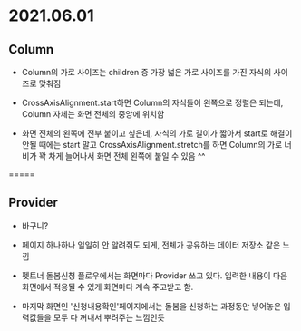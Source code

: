 # 2021.06.01

## Column

- Column의 가로 사이즈는 children 중 가장 넓은 가로 사이즈를 가진 자식의 사이즈로 맞춰짐

- CrossAxisAlignment.start하면
    Column의 자식들이 왼쪽으로 정렬은 되는데, Column 자체는 화면 전체의 중앙에 위치함

- 화면 전체의 왼쪽에 전부 붙이고 싶은데, 자식의 가로 길이가 짧아서 start로 해결이 안될 때에는 
    start 말고
    CrossAxisAlignment.stretch를 하면
    Column의 가로 너비가 꽉 차게 늘어나서 화면 전체 왼쪽에 붙일 수 있음 ^^


=====


## Provider

- 바구니?
- 페이지 하나하나 일일히 안 알려줘도 되게, 전체가 공유하는 데이터 저장소 같은 느낌

- 펫트너 돌봄신청 플로우에서는 화면마다 Provider 쓰고 있다.
    입력한 내용이 다음 화면에서 적용될 수 있게 화면마다 계속 주고받고 함.
    
- 마지막 화면인 '신청내용확인'페이지에서는 돌봄을 신청하는 과정동안 넣어놓은 입력값들을 모두 다 꺼내서 뿌려주는 느낌인듯